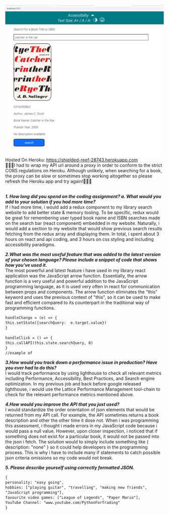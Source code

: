 ![header image](https://github.com/RetributionByRevenue/Library-React-App/blob/main/Preview.PNG)
Hosted On Heroku:  https://shielded-reef-28743.herokuapp.com <br>
👀👀👀I had to wrap my API url around a proxy in order to conform to the strict CORS regulations on Heroku. Although unlikely, when searching for a book, the proxy can be slow or sometimes stop working altogether so please refresh the Heroku app and try again!👀👀👀  
<br>

***1.	How long did you spend on the coding assignment? 
a.	What would you add to your solution if you had more time?***
<br>
If i had more time, i would add a redux component to my library search website to add better state & memory tooling.  To be specific, redux would be great for remembering user typed book name and ISBN searches made on the search bar (react component) embedded in my website.  Naturally, i would add a section to my website that would show previous search results fetching from the redux array and displaying them. In total, i spent about 3 hours on react and api coding, and 3 hours on css styling and including accessibility paradigms.

***2.What was the most useful feature that was added to the latest version of your chosen language? Please include a snippet of code that shows how you've used it.***
<br>
The most powerful and latest feature i have used in my library react application was the JavaScript arrow function.   Essentially, the arrow function is a very useful and powerful addition to the JavaScript programming language, as it is used very often in react for communication between props and components.  The arrow function eliminates the "this" keyword and uses the previous context of "this", so it can be used to make fast and efficient compared to its counterpart in the traditional way of programming functions.  
```
handleChange = (e) => {
this.setState({searchQuery:  e.target.value})
}

handleClick = () => {
this.callAPI(this.state.searchQuery, 0)
} 
//example of 
```
***3.How would you track down a performance issue in production? Have you ever had to do this?*** 
<br>I would track performance by using lighthouse to check all relevant metrics including Performance, Accessibility, Best Practices, and Search engine optimization.  In my previous job and back before google released lighthouse, i would use the Lattice Performance Management tool-chain to check for the relevant performance metrics mentioned above. 

***4.How would you improve the API that you just used?***
<br>I would standardize the order orientation of json elements that would be returned from my API call.   For example, the API sometimes returns a book description and other the other time it dose not.  When i was programming this assessment, i thought i made errors in my JavaScript code because i would pass a null value.  However, upon closer inspection, i noticed that if something does not exist for a particular book, it would not be passed into the json i fetch.  The solution would to simply include something like { description: "none" } so it could help developers in the programming process.  This is why i have to include many if statements to catch possible json criteria omissions so my code would not break.  

***5. Please describe yourself using correctly formatted JSON.***
```
{
personality: "easy going",
hobbies: ["playing guitar", "travelling", "making new friends", "JavaScript programming"],
favourite video games: ["League of Legends", "Paper Mario"],
YouTube Channel: "www.youtube.com/PythonForTrading"
}
```
